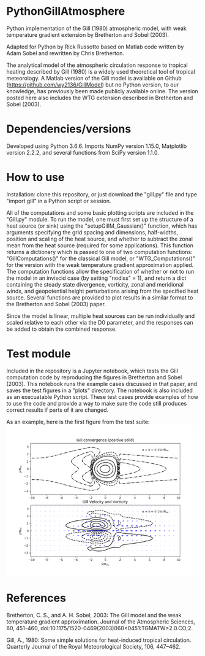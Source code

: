 # PythonGillAtmosphere
Python implementation of the Gill (1980) atmospheric model, 
with weak temperature gradient extension by Bretherton and Sobel (2003). 

Adapted for Python by Rick Russotto based on Matlab code 
written by Adam Sobel and rewritten by Chris Bretherton.

The analytical model of the atmospheric circulation response to tropical heating 
described by Gill (1980) is a widely used theoretical tool of tropical meteorology.
A Matlab version of the Gill model is available on Github (https://github.com/wy2136/GillModel) 
but no Python version, to our knowledge, has previously been made publicly available online. 
The version posted here also includes the WTG extension described in Bretherton and Sobel (2003). 

# Dependencies/versions

Developed using Python 3.6.6. Imports NumPy version 1.15.0, Matplotlib version 2.2.2,
and several functions from SciPy version 1.1.0.

# How to use

Installation: clone this repository, or just download the "gill.py" file and 
type "import gill" in a Python script or session.

All of the computations and some basic plotting scripts are included in the "Gill.py" module.
To run the model, one must first set up the structure of a heat source (or sink) using the "setupGillM_Gaussian()"
function, which has arguments specifying the grid spacing and dimensions, half-widths, position and scaling of the 
heat source, and whether to subtract the zonal mean from the heat source (required for some applications). 
This function returns a dictionary which is passed to one of two computation functions: 
"GillComputations()" for the classical Gill model, 
or "WTG_Computations()" for the version with the weak temperature gradient approximation applied. 
The computation functions allow the specification of whether or not to run the model in 
an inviscid case (by setting "nodiss" = 1), and return a dict containing the steady state 
divergence, vorticity, zonal and meridional winds, and geopotential height perturbations arising from the 
specified heat source.
Several functions are provided to plot results in a similar format to the Bretherton and Sobel (2003) paper.

Since the model is linear, multiple heat sources can be run individually
and scaled relative to each other via the D0 parameter, and the responses can be 
added to obtain the combined response.

# Test module

Included in the repository is a Jupyter notebook, 
which tests the Gill computation code by reproducing the figures 
in Bretherton and Sobel (2003). This notebook runs the example cases discussed in that paper,
and saves the test figures in a "plots" directory. 
The notebook is also included as an execuatable Python script.
These test cases provide examples of how to use the code and 
provide a way to make sure the code still produces correct results if 
parts of it are changed.

As an example, here is the first figure from the test suite:
![Alt text](plots/BS03_Figure_1.png?raw=true "BS03_Figure_1")

# References

Bretherton, C. S., and A. H. Sobel, 2003: The Gill model and the weak temperature gradient 
approximation. Journal of the Atmospheric Sciences, 60, 451–460, 
doi:10.1175/1520-0469(2003)060<0451:TGMATW>2.0.CO;2.

Gill, A., 1980: Some simple solutions for heat-induced tropical circulation. Quarterly Journal of
the Royal Meteorological Society, 106, 447–462.

